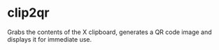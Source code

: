 clip2qr
=======

Grabs the contents of the X clipboard, generates a QR code image and displays it for immediate use.
